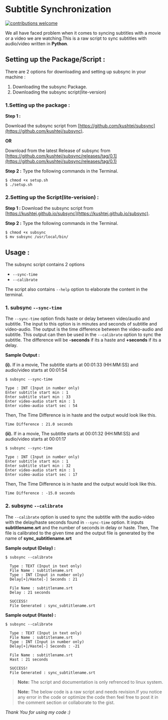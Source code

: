 
# Subtitle Synchronization

[![contributions welcome](https://img.shields.io/badge/contributions-welcome-brightgreen.svg?style=flat)]()

We all have faced problem when it comes to syncing subtitles with a movie or a video we are watching.This is a raw script to sync subtitles with audio/video written in **Python**.

## Setting up the Package/Script :  

There are 2 options for downloading and setting up subsync in your machine :

 1. Downloading the subsync Package.
 2. Downloading the subsync script(lite-version)
 
 ### 1.Setting up the package :

**Step 1 :** 

Download the subsync script from [https://github.com/kushtej/subsync](https://github.com/kushtej/subsync).

**OR**

Download from the latest Release of subsync from [https://github.com/kushtej/subsync/releases/tag/0.1](https://github.com/kushtej/subsync/releases/tag/0.1)

**Step 2 :** Type the following commands in the Terminal.

```
$ chmod +x setup.sh
$ ./setup.sh
```
 ### 2.Setting up the Script(lite-verision) :

**Step 1 :** Download the subsync script from [https://kushtej.github.io/subsync](https://kushtej.github.io/subsync).

**Step 2 :** Type the following commands in the Terminal.
```
$ chmod +x subsync
$ mv subsync /usr/local/bin/
```
## Usage :

The subsync script contains 2 options
-  `--sync-time`
-  `--calibrate`

The script also contains `--help` option to elaborate the content in the terminal.

### 1. subsync `--sync-time`
  
The `--sync-time` option finds haste or delay between video/audio and subtitle. The input to this option is in minutes and seconds of subtitle and video-audio. The output is the time difference between the video-audio and subtitle. This output can then be used in the `--calibrate` option to sync the subtitle. The difference will be **-seconds** if its a haste and **+seconds** if its a delay.

  

**Sample Output :**

**(i).** If in a movie, The subtitle starts at 00:01:33 (HH:MM:SS) and audio/video starts at 00:01:54
```
$ subsync --sync-time

Type : INT (Input in number only)
Enter subtitle start min : 1
Enter subtitle start min : 33
Enter video-audio start min : 1
Enter video-audio start sec : 54
```
Then, The Time Difference is in haste and the output would look like this.
```
Time Difference : 21.0 seconds
```

**(ii).** If in a movie, The subtitle starts at 00:01:32 (HH:MM:SS) and audio/video starts at 00:01:17

```
$ subsync --sync-time

Type : INT (Input in number only)
Enter subtitle start min : 1
Enter subtitle start min : 32
Enter video-audio start min : 1
Enter video-audio start sec : 17
```
Then, The Time Difference is in haste and the output would look like this.
```
Time Difference : -15.0 seconds
```
### 2. subsync `--calibrate`

The `--calibrate` option is used to sync the subtitle with the audio-video with the delay/haste seconds found in `--sync-time` option. It inputs **subtitlename.srt** and the number of seconds in delay or haste.
Then, The file is calibrated to the given time and the output file is generated by the name of **sync_subtitlename.srt** 

**Sample output (Delay) :**

```
$ subsync --calibrate

  Type : TEXT (Input in text only)
  File Name : subtitlename.srt
  Type : INT (Input in number only)
  Delay[+]/Haste[-] Seconds : 21

  File Name : subtitlename.srt
  Delay : 21 seconds

  SUCCESS!
  File Generated : sync_subtitlename.srt
```

**Sample output (Haste) :**

```
$ subsync --calibrate

  Type : TEXT (Input in text only)
  File Name : subtitlename.srt
  Type : INT (Input in number only)
  Delay[+]/Haste[-] Seconds : -21

  File Name : subtitlename.srt
  Hast : 21 seconds

  SUCCESS!
  File Generated : sync_subtitlename.srt
```

> **Note:** The script and documentation is only refrenced to linux system.

> **Note:** The below code is a raw script and needs revision.If you notice any error in the code or optimize the code then feel free to post it in the comment section or collaborate to the gist.

*Thank You for using my code :)*
